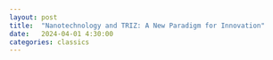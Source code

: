 ```yaml
---
layout: post
title:  "Nanotechnology and TRIZ: A New Paradigm for Innovation"
date:   2024-04-01 4:30:00
categories: classics
---
```


